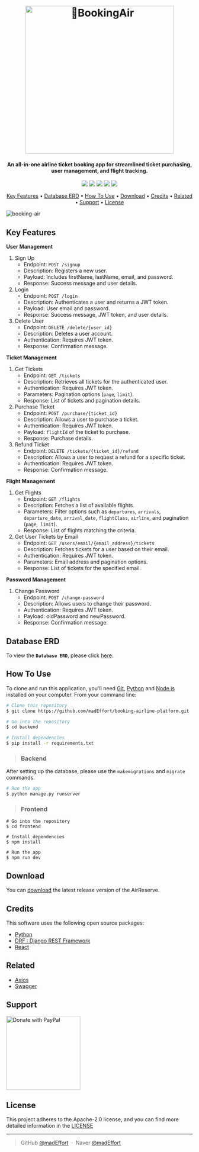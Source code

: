 <h1 align="center">
  <br>
  <a href="https://github.com/madEffort/booking-airline-platform.git">
    <img src="https://github.com/madEffort/booking-airline-platform/assets/158125247/c7dcb720-37ae-4b9b-967f-3b201c0a6537" alt="BookingAir" width="400">
  </a>
  <br>
</h1>

<h4 align="center">
  An all-in-one airline ticket booking app for streamlined ticket purchasing, user management, and flight tracking.
</h4>

<p align="center">
<a href="https://github.com/madEffort/booking-airline-platform/blob/main/LICENSE"><img src="https://img.shields.io/badge/License-Apache_2.0-blue"></a>
<a href="https://www.python.org/"><img src="https://img.shields.io/badge/Python-v3.10.12-yellow"></a>
<a href="https://react.dev/"><img src="https://img.shields.io/badge/React-v18.3.1-aqua"></a>
<a href="https://github.com/madEffort/booking-airline-platform.git"><img src="https://img.shields.io/badge/PRs-welcome-green"></a>
<a href="https://www.paypal.me/madEffort"><img src="https://img.shields.io/badge/$-donate-ff69b4"></a>
</p>

<p align="center">
  <a href="#key-features">Key Features</a> • <a href="#database-erd">Database ERD</a> • <a href="#how-to-use">How To Use</a> • <a href="#download">Download</a> • <a href="#credits">Credits</a> • <a href="#related">Related</a> • <a href="#support">Support</a> • <a href="#license">License</a>
</p>

![booking-air](https://github.com/madEffort/booking-airline-platform/assets/158125247/2d34cf43-9bf0-4e7e-bc89-4af8d5d55de9)

## Key Features

**User Management**
1. Sign Up
   - Endpoint: `POST /signup`
   - Description: Registers a new user.
   - Payload: Includes firstName, lastName, email, and password.
   - Response: Success message and user details.
2. Login
   - Endpoint: `POST /login`
   - Description: Authenticates a user and returns a JWT token.
   - Payload: User email and password.
   - Response: Success message, JWT token, and user details.
3. Delete User
   - Endpoint: `DELETE /delete/{user_id}`
   - Description: Deletes a user account.
   - Authentication: Requires JWT token.
   - Response: Confirmation message.

**Ticket Management**
1. Get Tickets
   - Endpoint: `GET /tickets`
   - Description: Retrieves all tickets for the authenticated user.
   - Authentication: Requires JWT token.
   - Parameters: Pagination options (`page`, `limit`).
   - Response: List of tickets and pagination details.
2. Purchase Ticket
   - Endpoint: `POST /purchase/{ticket_id}`
   - Description: Allows a user to purchase a ticket.
   - Authentication: Requires JWT token.
   - Payload: `flightId` of the ticket to purchase.
   - Response: Purchase details.
3. Refund Ticket
   - Endpoint: `DELETE /tickets/{ticket_id}/refund`
   - Description: Allows a user to request a refund for a specific ticket.
   - Authentication: Requires JWT token.
   - Response: Confirmation message.

**Flight Management**
1. Get Flights
   - Endpoint: `GET /flights`
   - Description: Fetches a list of available flights.
   - Parameters: Filter options such as `departures`, `arrivals`, `departure_date`, `arrival_date`, `flightClass`, `airline`, and pagination (`page`,` limit`).
   - Response: List of flights matching the criteria.
2. Get User Tickets by Email
   - Endpoint: `GET /users/email/{email_address}/tickets`
   - Description: Fetches tickets for a user based on their email.
   - Authentication: Requires JWT token.
   - Parameters: Email address and pagination options.
   - Response: List of tickets for the specified email.

**Password Management**
1. Change Password
   - Endpoint: `POST /change-password`
   - Description: Allows users to change their password.
   - Authentication: Requires JWT token.
   - Payload: oldPassword and newPassword.
   - Response: Confirmation message.

## Database ERD

To view the **`Database ERD`**, please click [here](https://www.erdcloud.com/p/rxBGYRpi8yz5r5LEm).

## How To Use

To clone and run this application, you'll need [Git](https://git-scm.com), [Python](https://www.python.org/downloads/) and [Node.js](https://nodejs.org/) installed on your computer. From your command line:

```bash
# Clone this repository
$ git clone https://github.com/madEffort/booking-airline-platform.git

# Go into the repository
$ cd backend

# Install dependencies
$ pip install -r requirements.txt
```

> ### Backend

After setting up the database, please use the `makemigrations` and `migrate` commands.

```bash
# Run the app
$ python manage.py runserver
```

> ### Frontend

```bash
# Go into the repository
$ cd frontend

# Install dependencies
$ npm install

# Run the app
$ npm run dev
```

## Download

You can [download](https://github.com/madEffort/booking-airline-platform/releases) the latest release version of the AirReserve.

## Credits

This software uses the following open source packages:

- [Python](https://www.python.org/)
- [DRF : Django REST Framework](https://www.django-rest-framework.org/)
- [React](https://react.dev/)

## Related

- [Axios](https://axios-http.com/kr/docs/intro)
- [Swagger](https://swagger.io/)

## Support

<a href="https://www.paypal.com/paypalme/madEffort">
<img src="https://raw.githubusercontent.com/stefan-niedermann/paypal-donate-button/master/paypal-donate-button.png" alt="Donate with PayPal" width="200">
</a>


## License

This project adheres to the Apache-2.0 license, and you can find more detailed information in the [LICENSE](https://github.com/madEffort/booking-airline-platform/blob/main/LICENSE)

---

> GitHub [@madEffort](https://github.com/madEffort) &nbsp;&middot;&nbsp;
> Naver [@madEffort](https://search.naver.com/search.naver?where=nexearch&sm=tab_etc&mra=bjky&x_csa=%7B%22fromUi%22%3A%22kb%22%7D&pkid=1&os=32229226&qvt=0&query=%EA%B9%80%ED%98%84%EC%9A%B0)
